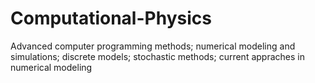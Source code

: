# Computational-Physics

Advanced computer programming methods; numerical modeling and simulations; discrete models; stochastic methods; current appraches in numerical modeling
